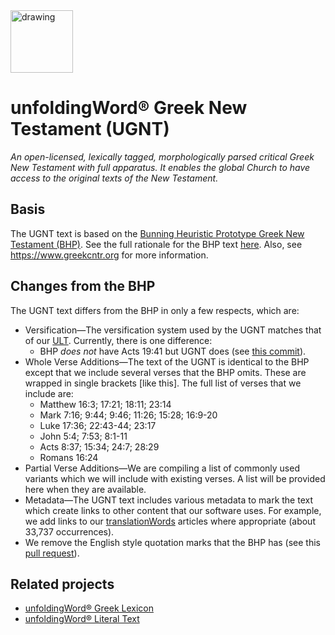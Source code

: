 <img src="https://cdn.door43.org/assets/uw-icons/logo-ugnt-256.png" alt="drawing" width="100"/>

# unfoldingWord® Greek New Testament (UGNT)

*An open-licensed, lexically tagged, morphologically parsed critical Greek New Testament with full apparatus. It enables the global Church to have access to the original texts of the New Testament.*

## Basis

The UGNT text is based on the [Bunning Heuristic Prototype Greek New Testament (BHP)](https://git.door43.org/Door43/BHP). See the full rationale for the BHP text [here](https://git.door43.org/Door43/BHP/src/master/BHP.pdf). Also, see https://www.greekcntr.org for more information.

## Changes from the BHP

The UGNT text differs from the BHP in only a few respects, which are:

* Versification—The versification system used by the UGNT matches that of our [ULT](https://git.door43.org/unfoldingWord/en_ult). Currently, there is one difference:
  * BHP *does not* have Acts 19:41 but UGNT does (see [this commit](https://git.door43.org/Door43/UGNT/commit/9bb309780ad21ca9d26e5155a716437f004c4577)).
* Whole Verse Additions—The text of the UGNT is identical to the BHP except that we include several verses that the BHP omits. These are wrapped in single brackets [like this]. The full list of verses that we include are:
  * Matthew 16:3; 17:21; 18:11; 23:14
  * Mark 7:16; 9:44; 9:46; 11:26; 15:28; 16:9-20
  * Luke 17:36; 22:43-44; 23:17
  * John 5:4; 7:53; 8:1-11
  * Acts 8:37; 15:34; 24:7; 28:29
  * Romans 16:24
* Partial Verse Additions—We are compiling a list of commonly used variants which we will include with existing verses. A list will be provided here when they are available.
* Metadata—The UGNT text includes various metadata to mark the text which create links to other content that our software uses. For example, we add links to our [translationWords](https://git.door43.org/Door43/en_tw) articles where appropriate (about 33,737 occurrences).
* We remove the English style quotation marks that the BHP has (see this [pull request](https://git.door43.org/unfoldingWord/UGNT/pulls/150)).

## Related projects

* [unfoldingWord® Greek Lexicon](https://git.door43.org/unfoldingWord/en_ugl)
* [unfoldingWord® Literal Text](https://git.door43.org/unfoldingWord/en_ult)
